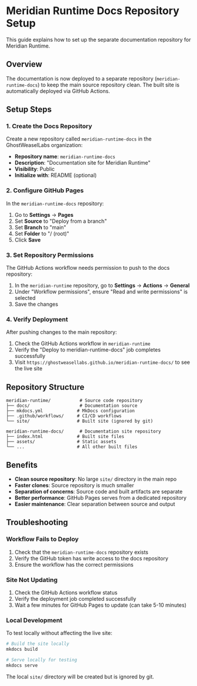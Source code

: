 # Meridian Runtime Docs Repository Setup

This guide explains how to set up the separate documentation repository for Meridian Runtime.

## Overview

The documentation is now deployed to a separate repository (`meridian-runtime-docs`) to keep the main source repository clean. The built site is automatically deployed via GitHub Actions.

## Setup Steps

### 1. Create the Docs Repository

Create a new repository called `meridian-runtime-docs` in the GhostWeaselLabs organization:

- **Repository name**: `meridian-runtime-docs`
- **Description**: "Documentation site for Meridian Runtime"
- **Visibility**: Public
- **Initialize with**: README (optional)

### 2. Configure GitHub Pages

In the `meridian-runtime-docs` repository:

1. Go to **Settings** → **Pages**
2. Set **Source** to "Deploy from a branch"
3. Set **Branch** to "main"
4. Set **Folder** to "/ (root)"
5. Click **Save**

### 3. Set Repository Permissions

The GitHub Actions workflow needs permission to push to the docs repository:

1. In the `meridian-runtime` repository, go to **Settings** → **Actions** → **General**
2. Under "Workflow permissions", ensure "Read and write permissions" is selected
3. Save the changes

### 4. Verify Deployment

After pushing changes to the main repository:

1. Check the GitHub Actions workflow in `meridian-runtime`
2. Verify the "Deploy to meridian-runtime-docs" job completes successfully
3. Visit `https://ghostweasellabs.github.io/meridian-runtime-docs/` to see the live site

## Repository Structure

```
meridian-runtime/           # Source code repository
├── docs/                   # Documentation source
├── mkdocs.yml             # MkDocs configuration
├── .github/workflows/     # CI/CD workflows
└── site/                  # Built site (ignored by git)

meridian-runtime-docs/      # Documentation site repository
├── index.html             # Built site files
├── assets/                # Static assets
└── ...                    # All other built files
```

## Benefits

- **Clean source repository**: No large `site/` directory in the main repo
- **Faster clones**: Source repository is much smaller
- **Separation of concerns**: Source code and built artifacts are separate
- **Better performance**: GitHub Pages serves from a dedicated repository
- **Easier maintenance**: Clear separation between source and output

## Troubleshooting

### Workflow Fails to Deploy

1. Check that the `meridian-runtime-docs` repository exists
2. Verify the GitHub token has write access to the docs repository
3. Ensure the workflow has the correct permissions

### Site Not Updating

1. Check the GitHub Actions workflow status
2. Verify the deployment job completed successfully
3. Wait a few minutes for GitHub Pages to update (can take 5-10 minutes)

### Local Development

To test locally without affecting the live site:

```bash
# Build the site locally
mkdocs build

# Serve locally for testing
mkdocs serve
```

The local `site/` directory will be created but is ignored by git.
